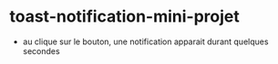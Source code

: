 # toast-notification-mini-projet

- au clique sur le bouton, une notification apparait durant quelques secondes
  